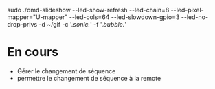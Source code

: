  sudo ./dmd-slideshow --led-show-refresh  --led-chain=8 --led-pixel-mapper="U-mapper"  --led-cols=64 --led-slowdown-gpio=3 --led-no-drop-privs  -d ~/gif -c '.*sonic.*' -f '.*bubble.*'

# En cours

 * Gérer le changement de séquence
 * permettre le changement de séquence à la remote